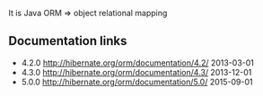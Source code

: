 
It is Java ORM => object relational mapping



## Documentation links

 - 4.2.0 http://hibernate.org/orm/documentation/4.2/ 2013-03-01 
 - 4.3.0 http://hibernate.org/orm/documentation/4.3/ 2013-12-01 
 - 5.0.0 http://hibernate.org/orm/documentation/5.0/ 2015-09-01


